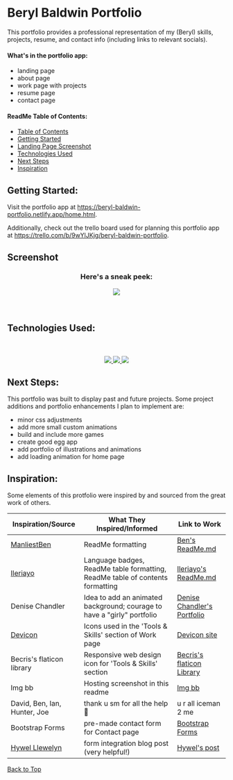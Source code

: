 # Beryl Baldwin Portfolio

This portfolio provides a professional representation of my (Beryl) skills, projects, resume, and contact info (including links to relevant socials).

#### What's in the portfolio app:
  - landing page
  - about page
  - work page with projects
  - resume page
  - contact page



#### ReadMe Table of Contents:
  - [Table of Contents](#table-of-contents)
  - [Getting Started](#getting-started)
  - [Landing Page Screenshot](#screenshot)
  - [Technologies Used](#technologies-used)
  - [Next Steps](#next-steps)
  - [Inspiration](#inspiration)


## Getting Started:

Visit the portfolio app at <a href="https://beryl-baldwin-portfolio.netlify.app/home.html" target="_blank">https://beryl-baldwin-portfolio.netlify.app/home.html</a>.

Additionally, check out the trello board used for planning this portfolio app at <a href="https://trello.com/b/9wYlJKjg/beryl-baldwin-portfolio" target="_blank">https://trello.com/b/9wYlJKjg/beryl-baldwin-portfolio</a>.


## Screenshot

<div align="center">
<h3>Here's a sneak peek:</h3>
<img align="center" src="https://i.ibb.co/BzrSzg3/home-ss.png">
</div>
<br>
<br>

## Technologies Used:
<div align ="center">
<br>
<br>
<a href="#"><img src="https://img.shields.io/badge/html5-%23E34F26.svg?style=for-the-badge&logo=html5&logoColor=white" />  </a>
<a href ="#"><img src="https://img.shields.io/badge/javascript-%23323330.svg?style=for-the-badge&logo=javascript&logoColor=%23F7DF1E" />  </a>
<a href="#"><img src="https://img.shields.io/badge/css3-%231572B6.svg?style=for-the-badge&logo=css3&logoColor=white" />  </a>
</div>



## Next Steps:

This portfolio was built to display past and future projects. Some project additions and portfolio enhancements I plan to implement are:

- minor css adjustments
- add more small custom animations
- build and include more games
- create good egg app
- add portfolio of illustrations and animations
- add loading animation for home page


## Inspiration:

Some elements of this protfolio were inspired by and sourced from the great work of others. 

| Inspiration/Source         | What They Inspired/Informed                      | Link to Work                              |
| ------------------- | --------------------------------------- | ----------------------------------------- |
| <a href="https://github.com/ManliestBen">ManliestBen</a>          | ReadMe formatting                       | <a href="https://github.com/ManliestBen/ManliestBen/blob/main/README.md#"> Ben's ReadMe.md</a>|
| <a href="https://github.com/Ileriayo">Ileriayo</a>            | Language badges, ReadMe table formatting, ReadMe table of contents formatting| <a href="https://github.com/Ileriayo/markdown-badges#readme"> Ileriayo's ReadMe.md</a>|
| Denise Chandler     | Idea to add an animated background; courage to have a "girly" portfolio| <a href="https://denisechandler.com/">Denise Chandler's Portfolio</a>|
| <a href="https://github.com/devicons/devicon/">Devicon</a>    | Icons used in the 'Tools & Skills' section of Work page | <a href="https://devicon.dev/">Devicon site</a>|
| Becris's flaticon library    | Responsive web design icon for 'Tools & Skills' section        | <a href="https://www.flaticon.com/authors/becris">Becris's flaticon Library</a>|
| Img bb    | Hosting screenshot in this readme | <a href="https://imgbb.com/">Img bb</a>|
| David, Ben, Ian, Hunter, Joe | thank u sm for all the help 🥺 | u r all iceman 2 me |
|Bootstrap Forms| pre-made contact form for Contact page | <a href="https://bootstrapformbuilder.com/">Bootstrap Forms</a> |
| <a href="https://github.com/hyweljohnllewellyn">Hywel Llewelyn</a> | form integration blog post (very helpful!) | <a href="https://www.hywel.me/sites/2021/11/15/website-page-with-contact-form-using-html-github-and-netlify.html">Hywel's post</a> |


[Back to Top](#readme-table-of-contents)